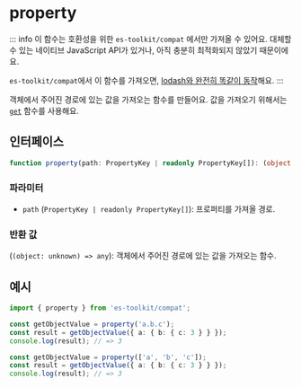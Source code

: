 # property

::: info
이 함수는 호환성을 위한 `es-toolkit/compat` 에서만 가져올 수 있어요. 대체할 수 있는 네이티브 JavaScript API가 있거나, 아직 충분히 최적화되지 않았기 때문이에요.

`es-toolkit/compat`에서 이 함수를 가져오면, [lodash와 완전히 똑같이 동작](../../../compatibility.md)해요.
:::

객체에서 주어진 경로에 있는 값을 가져오는 함수를 만들어요. 값을 가져오기 위해서는 [`get`](./get.md) 함수를 사용해요.

## 인터페이스

```typescript
function property(path: PropertyKey | readonly PropertyKey[]): (object: unknown) => any;
```

### 파라미터

- `path` (`PropertyKey | readonly PropertyKey[]`): 프로퍼티를 가져올 경로.

### 반환 값

(`(object: unknown) => any`): 객체에서 주어진 경로에 있는 값을 가져오는 함수.

## 예시

```typescript
import { property } from 'es-toolkit/compat';

const getObjectValue = property('a.b.c');
const result = getObjectValue({ a: { b: { c: 3 } } });
console.log(result); // => 3

const getObjectValue = property(['a', 'b', 'c']);
const result = getObjectValue({ a: { b: { c: 3 } } });
console.log(result); // => 3
```
